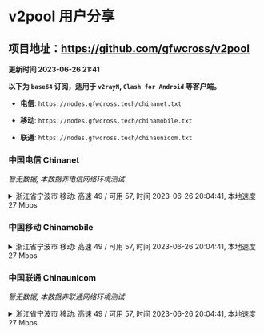 # v2pool 用户分享
## 项目地址：<https://github.com/gfwcross/v2pool>
**更新时间 2023-06-26 21:41**


**以下为 `base64` 订阅，适用于 `v2rayN`, `Clash for Android` 等客户端。**

- **电信**: `https://nodes.gfwcross.tech/chinanet.txt`

- **移动**: `https://nodes.gfwcross.tech/chinamobile.txt`

- **联通**: `https://nodes.gfwcross.tech/chinaunicom.txt`


### 中国电信 Chinanet
<i>暂无数据, 本数据非电信网络环境测试</i>
<details><summary>浙江省宁波市 移动: 高速 49 / 可用 57, 时间 2023-06-26 20:04:41, 本地速度 27 Mbps</summary><p>可用节点订阅：https://transfer.sh/fNDWyAHSX3/running.txt<br>高速节点订阅：https://transfer.sh/1qgGNIngqD/good.txt<br>低延迟节点订阅：https://transfer.sh/IkyAUTFaVy/low_delay.txt</p></details>
<p></p>

### 中国移动 Chinamobile
<details><summary>浙江省宁波市 移动: 高速 49 / 可用 57, 时间 2023-06-26 20:04:41, 本地速度 27 Mbps</summary><p>可用节点订阅：https://transfer.sh/fNDWyAHSX3/running.txt<br>高速节点订阅：https://transfer.sh/1qgGNIngqD/good.txt<br>低延迟节点订阅：https://transfer.sh/IkyAUTFaVy/low_delay.txt</p></details>
<p></p>

### 中国联通 Chinaunicom
<i>暂无数据, 本数据非联通网络环境测试</i>
<details><summary>浙江省宁波市 移动: 高速 49 / 可用 57, 时间 2023-06-26 20:04:41, 本地速度 27 Mbps</summary><p>可用节点订阅：https://transfer.sh/fNDWyAHSX3/running.txt<br>高速节点订阅：https://transfer.sh/1qgGNIngqD/good.txt<br>低延迟节点订阅：https://transfer.sh/IkyAUTFaVy/low_delay.txt</p></details>
<p></p>